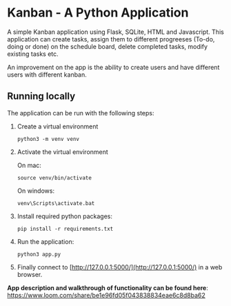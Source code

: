 Kanban - A Python Application
===================
A simple Kanban application using Flask, SQLite, HTML and Javascript.
This application can create tasks, assign them to different progreeses (To-do, doing or done) on the schedule board, delete completed tasks, modify existing tasks etc.

An improvement on the app is the ability to create users and have different users with different kanban.

Running locally
---------------
The application can be run with the following steps:

 1. Create a virtual environment
 
        python3 -m venv venv
       
 2. Activate the virtual environment
 
     On mac:
     
        source venv/bin/activate
        
     On windows:
     
        venv\Scripts\activate.bat
        
 3. Install required python packages:

        pip install -r requirements.txt

 4. Run the application:

        python3 app.py

 5. Finally connect to [http://127.0.0.1:5000/](http://127.0.0.1:5000/) in a
    web browser.
    
    
**App description and walkthrough of functionality can be found here**: https://www.loom.com/share/be1e96fd05f043838834eae6c8d8ba62 
